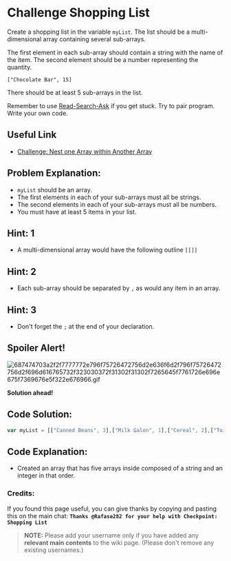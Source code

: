 # Challenge Shopping List

Create a shopping list in the variable `myList`. The list should be a multi-dimensional array containing several sub-arrays.

The first element in each sub-array should contain a string with the name of the item. The second element should be a number representing the quantity.

`["Chocolate Bar", 15]`

There should be at least 5 sub-arrays in the list.

Remember to use [Read-Search-Ask](FreeCodeCamp-Get-Help) if you get stuck. Try to pair program. Write your own code.

## Useful Link

- [Challenge: Nest one Array within Another Array](http://www.freecodecamp.com/challenges/nest-one-array-within-another-array)

## Problem Explanation:

- `myList` should be an array.
- The first elements in each of your sub-arrays must all be strings.
- The second elements in each of your sub-arrays must all be numbers.
- You must have at least 5 items in your list.

## Hint: 1

- A multi-dimensional array would have the following outline `[[]]`

## Hint: 2

- Each sub-array should be separated by `,` as would any item in an array.

## Hint: 3

- Don't forget the `;` at the end of your declaration.

## Spoiler Alert!

![687474703a2f2f7777772e796f75726472756d2e636f6d2f796f75726472756d2f696d616765732f323030372f31302f31302f7265645f7761726e696e675f7369676e5f322e676966.gif](https://files.gitter.im/FreeCodeCamp/Wiki/nlOm/thumb/687474703a2f2f7777772e796f75726472756d2e636f6d2f796f75726472756d2f696d616765732f323030372f31302f31302f7265645f7761726e696e675f7369676e5f322e676966.gif)

**Solution ahead!**

## Code Solution:

```javascript
var myList = [["Canned Beans", 3],["Milk Galon", 1],["Cereal", 2],["Toilet Paper", 12],["Sack of Rice", 1]];
```

## Code Explanation:

- Created an array that has five arrays inside composed of a string and an integer in that order.

### Credits:

If you found this page useful, you can give thanks by copying and pasting this on the main chat: **`Thanks @Rafase282 for your help with Checkpoint: Shopping List`**

> **NOTE:** Please add your username only if you have added any **relevant main contents** to the wiki page. (Please don't remove any existing usernames.)

